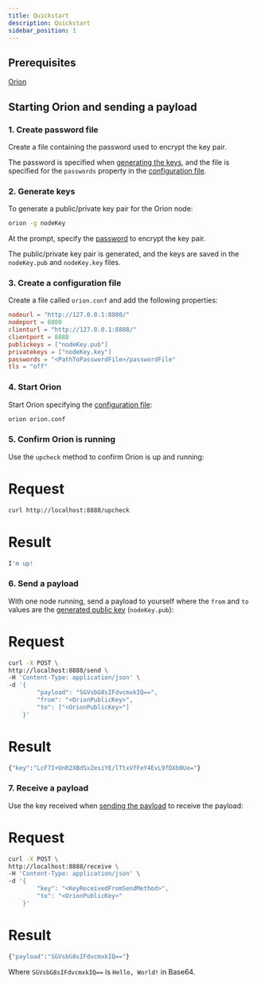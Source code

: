 ```yaml
---
title: Quickstart
description: Quickstart
sidebar_position: 1
---
```


## Prerequisites

[Orion](../HowTo/Install-Binaries.md)

## Starting Orion and sending a payload

### 1. Create password file

Create a file containing the password used to encrypt the key pair.

The password is specified when [generating the keys](#2-generate-keys), and the file is specified for the `passwords` property in the [configuration file](#3-create-a-configuration-file).

### 2. Generate keys

To generate a public/private key pair for the Orion node:

```bash
orion -g nodeKey
```

At the prompt, specify the [password](#1-create-password-file) to encrypt the key pair.

The public/private key pair is generated, and the keys are saved in the `nodeKey.pub` and `nodeKey.key` files.

### 3. Create a configuration file

Create a file called `orion.conf` and add the following properties:

```toml
nodeurl = "http://127.0.0.1:8080/"
nodeport = 8080
clienturl = "http://127.0.0.1:8888/"
clientport = 8888
publickeys = ["nodeKey.pub"]
privatekeys = ["nodeKey.key"]
passwords = "<PathToPasswordFile>/passwordFile"
tls = "off"
```

### 4. Start Orion

Start Orion specifying the [configuration file](#3-create-a-configuration-file):

```bash
orion orion.conf
```

### 5. Confirm Orion is running

Use the `upcheck` method to confirm Orion is up and running:

<!--tabs-->

# Request

```bash
curl http://localhost:8888/upcheck
```

# Result

```bash
I'm up!
```

<!--/tabs-->

### 6. Send a payload

With one node running, send a payload to yourself where the `from` and `to` values are the [generated public key](#2-generate-keys) (`nodeKey.pub`):

<!--tabs-->

# Request

```bash
curl -X POST \
http://localhost:8888/send \
-H 'Content-Type: application/json' \
-d '{
        "payload": "SGVsbG8sIFdvcmxkIQ==",
        "from": "<OrionPublicKey>",
        "to": ["<OrionPublicKey>"]
    }'
```

# Result

```bash
{"key":"LcF7I+UnR2XBdSxZesiYE/lTtxVfFeY4EvL9fDXb0Uo="}
```

<!--/tabs-->

### 7. Receive a payload

Use the key received when [sending the payload](#6-send-a-payload) to receive the payload:

<!--tabs-->

# Request

```bash
curl -X POST \
http://localhost:8888/receive \
-H 'Content-Type: application/json' \
-d '{
        "key": "<KeyReceivedFromSendMethod>",
        "to": "<OrionPublicKey>"
    }'
```

# Result

```bash
{"payload":"SGVsbG8sIFdvcmxkIQ=="}
```

<!--/tabs-->

Where `SGVsbG8sIFdvcmxkIQ==` is `Hello, World!` in Base64.
